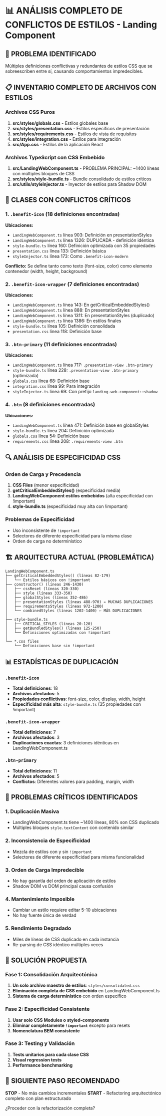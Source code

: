 # 📊 ANÁLISIS COMPLETO DE CONFLICTOS DE ESTILOS - Landing Component

## 🚨 PROBLEMA IDENTIFICADO
Múltiples definiciones conflictivas y redundantes de estilos CSS que se sobreescriben entre sí, causando comportamientos impredecibles.

## 📋 INVENTARIO COMPLETO DE ARCHIVOS CON ESTILOS

### Archivos CSS Puros
1. **src/styles/globals.css** - Estilos globales base
2. **src/styles/presentation.css** - Estilos específicos de presentación  
3. **src/styles/requirements.css** - Estilos de vista de requisitos
4. **src/styles/integration.css** - Estilos para integración
5. **src/App.css** - Estilos de la aplicación React

### Archivos TypeScript con CSS Embebido
1. **src/LandingWebComponent.ts** - PROBLEMA PRINCIPAL: ~1400 líneas con múltiples bloques de CSS
2. **src/styles/style-bundle.ts** - Bundle consolidado de estilos críticos
3. **src/utils/styleInjector.ts** - Inyector de estilos para Shadow DOM

## 🎯 CLASES CON CONFLICTOS CRÍTICOS

### 1. `.benefit-icon` (18 definiciones encontradas)

**Ubicaciones:**
- `LandingWebComponent.ts` línea 903: Definición en presentationStyles
- `LandingWebComponent.ts` línea 1326: DUPLICADA - definición idéntica  
- `style-bundle.ts` línea 160: Definición optimizada con 35 propiedades
- `presentation.css` línea 133: Definición básica
- `styleInjector.ts` línea 173: Como `.benefit-icon-modern`

**Conflicto:** Se define tanto como texto (font-size, color) como elemento contenedor (width, height, background)

### 2. `.benefit-icon-wrapper` (7 definiciones encontradas)

**Ubicaciones:**
- `LandingWebComponent.ts` línea 143: En getCriticalEmbeddedStyles()
- `LandingWebComponent.ts` línea 888: En presentationStyles  
- `LandingWebComponent.ts` línea 1311: En presentationStyles (duplicado)
- `LandingWebComponent.ts` línea 1386: En estilos finales
- `style-bundle.ts` línea 105: Definición consolidada
- `presentation.css` línea 118: Definición base

### 3. `.btn-primary` (11 definiciones encontradas)

**Ubicaciones:**
- `LandingWebComponent.ts` línea 717: `.presentation-view .btn-primary`
- `style-bundle.ts` línea 228: `.presentation-view .btn-primary` (optimizada)
- `globals.css` línea 68: Definición base
- `integration.css` línea 99: Para integración
- `styleInjector.ts` línea 69: Con prefijo `landing-web-component::shadow`

### 4. `.btn` (8 definiciones encontradas)

**Ubicaciones:**
- `LandingWebComponent.ts` línea 471: Definición base en globalStyles
- `style-bundle.ts` línea 204: Definición optimizada
- `globals.css` línea 54: Definición base
- `requirements.css` línea 208: `.requirements-view .btn`

## 🔍 ANÁLISIS DE ESPECIFICIDAD CSS

### Orden de Carga y Precedencia
1. **CSS Files** (menor especificidad)
2. **getCriticalEmbeddedStyles()** (especificidad media)
3. **LandingWebComponent estilos embebidos** (alta especificidad con !important)
4. **style-bundle.ts** (especificidad muy alta con !important)

### Problemas de Especificidad
- Uso inconsistente de `!important`
- Selectores de diferente especificidad para la misma clase
- Orden de carga no determinístico

## 🏗️ ARQUITECTURA ACTUAL (PROBLEMÁTICA)

```
LandingWebComponent.ts
├── getCriticalEmbeddedStyles() (líneas 82-179)
│   └── Estilos básicos con !important
├── constructor() (líneas 246-1430)
│   ├── cssReset (líneas 320-330)
│   ├── style (líneas 333-350) 
│   ├── globalStyles (líneas 352-486)
│   ├── presentationStyles (líneas 488-970) ← MUCHAS DUPLICACIONES
│   ├── requirementsStyles (líneas 972-1200)
│   └── combinedStyles (líneas 1202-1400) ← MÁS DUPLICACIONES
│
├── style-bundle.ts
│   ├── CRITICAL_STYLES (líneas 20-120)
│   ├── getBundledStyles() (líneas 125-250)
│   └── Definiciones optimizadas con !important
│
└── *.css files
    └── Definiciones base sin !important
```

## 📊 ESTADÍSTICAS DE DUPLICACIÓN

### `.benefit-icon`
- **Total definiciones**: 18
- **Archivos afectados**: 5
- **Propiedades conflictivas**: font-size, color, display, width, height
- **Especificidad más alta**: `style-bundle.ts` (35 propiedades con !important)

### `.benefit-icon-wrapper`  
- **Total definiciones**: 7
- **Archivos afectados**: 3
- **Duplicaciones exactas**: 3 definiciones idénticas en LandingWebComponent.ts

### `.btn-primary`
- **Total definiciones**: 11  
- **Archivos afectados**: 5
- **Conflictos**: Diferentes valores para padding, margin, width

## 🚩 PROBLEMAS CRÍTICOS IDENTIFICADOS

### 1. **Duplicación Masiva**
- LandingWebComponent.ts tiene ~1400 líneas, 80% son CSS duplicado
- Múltiples bloques `style.textContent` con contenido similar

### 2. **Inconsistencia de Especificidad**
- Mezcla de estilos con y sin `!important`
- Selectores de diferente especificidad para misma funcionalidad

### 3. **Orden de Carga Impredecible**
- No hay garantía del orden de aplicación de estilos
- Shadow DOM vs DOM principal causa confusión

### 4. **Mantenimiento Imposible**
- Cambiar un estilo requiere editar 5-10 ubicaciones
- No hay fuente única de verdad

### 5. **Rendimiento Degradado**
- Miles de líneas de CSS duplicado en cada instancia
- Re-parsing de CSS idéntico múltiples veces

## 🎯 SOLUCIÓN PROPUESTA

### Fase 1: Consolidación Arquitectónica
1. **Un solo archivo maestro de estilos**: `styles/consolidated.css`
2. **Eliminación completa de CSS embebido** en LandingWebComponent.ts
3. **Sistema de carga determinístico** con orden específico

### Fase 2: Especificidad Consistente  
1. **Usar solo CSS Modules o styled-components**
2. **Eliminar completamente `!important`** excepto para resets
3. **Nomenclatura BEM consistente**

### Fase 3: Testing y Validación
1. **Tests unitarios para cada clase CSS**
2. **Visual regression tests**
3. **Performance benchmarking**

## 🚦 SIGUIENTE PASO RECOMENDADO
**STOP** - No más cambios incrementales
**START** - Refactoring arquitectónico completo con plan estructurado

¿Proceder con la refactorización completa?
